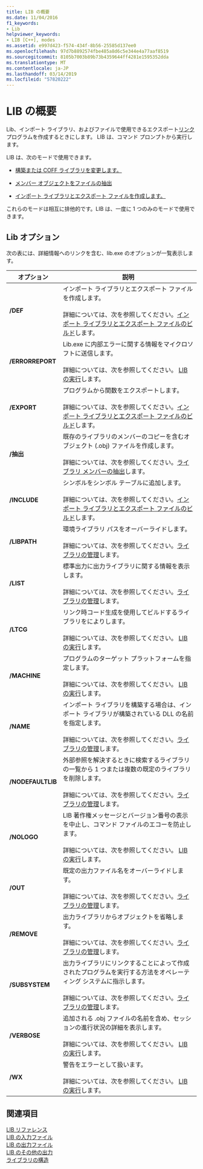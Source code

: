 ```yaml
---
title: LIB の概要
ms.date: 11/04/2016
f1_keywords:
- Lib
helpviewer_keywords:
- LIB [C++], modes
ms.assetid: e997d423-f574-434f-8b56-25585d137ee0
ms.openlocfilehash: 97d7b8892574fbe485a8d6c5e344e4a77aaf8519
ms.sourcegitcommit: 8105b7003b89b73b4359644ff4281e1595352dda
ms.translationtype: MT
ms.contentlocale: ja-JP
ms.lasthandoff: 03/14/2019
ms.locfileid: "57820222"
---
```

# <a name="overview-of-lib"></a>LIB の概要

Lib、インポート ライブラリ、およびファイルで使用できるエクスポート[リンク](linker-options.md)プログラムを作成するときにします。 LIB は、コマンド プロンプトから実行します。

LIB は、次のモードで使用できます。

- [構築または COFF ライブラリを変更します。](managing-a-library.md)

- [メンバー オブジェクトをファイルの抽出](extracting-a-library-member.md)

- [インポート ライブラリとエクスポート ファイルを作成します。](working-with-import-libraries-and-export-files.md)

これらのモードは相互に排他的です。LIB は、一度に 1 つのみのモードで使用できます。

## <a name="lib-options"></a>Lib オプション

次の表には、詳細情報へのリンクを含む、lib.exe のオプションが一覧表示します。

|オプション|説明|
|-|-|
|**/DEF**|インポート ライブラリとエクスポート ファイルを作成します。<br/><br/>詳細については、次を参照してください。[インポート ライブラリとエクスポート ファイルのビルド](building-an-import-library-and-export-file.md)します。|
|**/ERRORREPORT**|   Lib.exe に内部エラーに関する情報をマイクロソフトに送信します。<br/><br/>詳細については、次を参照してください。 [LIB の実行](running-lib.md)します。|
|**/EXPORT**|   プログラムから関数をエクスポートします。<br/><br/>詳細については、次を参照してください。[インポート ライブラリとエクスポート ファイルのビルド](building-an-import-library-and-export-file.md)します。|
|**/抽出**|   既存のライブラリのメンバーのコピーを含むオブジェクト (.obj) ファイルを作成します。<br/><br/>詳細については、次を参照してください。[ライブラリ メンバーの抽出](extracting-a-library-member.md)します。|
|**/INCLUDE**|   シンボルをシンボル テーブルに追加します。<br/><br/>詳細については、次を参照してください。[インポート ライブラリとエクスポート ファイルのビルド](building-an-import-library-and-export-file.md)します。|
|**/LIBPATH**|   環境ライブラリ パスをオーバーライドします。<br/><br/>詳細については、次を参照してください。[ライブラリの管理](managing-a-library.md)します。|
|**/LIST**|   標準出力に出力ライブラリに関する情報を表示します。<br/><br/>詳細については、次を参照してください。[ライブラリの管理](managing-a-library.md)します。|
|**/LTCG**|   リンク時コード生成を使用してビルドするライブラリをによりします。<br/><br/>詳細については、次を参照してください。 [LIB の実行](running-lib.md)します。|
|**/MACHINE**|   プログラムのターゲット プラットフォームを指定します。<br/><br/>詳細については、次を参照してください。 [LIB の実行](running-lib.md)します。|
|**/NAME**|   インポート ライブラリを構築する場合は、インポート ライブラリが構築されている DLL の名前を指定します。<br/><br/>詳細については、次を参照してください。[ライブラリの管理](managing-a-library.md)します。|
|**/NODEFAULTLIB**|   外部参照を解決するときに検索するライブラリの一覧から 1 つまたは複数の既定のライブラリを削除します。<br/><br/>詳細については、次を参照してください。[ライブラリの管理](managing-a-library.md)します。|
|**/NOLOGO**|   LIB 著作権メッセージとバージョン番号の表示を中止し、コマンド ファイルのエコーを防止します。<br/><br/>詳細については、次を参照してください。 [LIB の実行](running-lib.md)します。|
|**/OUT**|   既定の出力ファイル名をオーバーライドします。<br/><br/>詳細については、次を参照してください。[ライブラリの管理](managing-a-library.md)します。|
|**/REMOVE**|   出力ライブラリからオブジェクトを省略します。<br/><br/>詳細については、次を参照してください。[ライブラリの管理](managing-a-library.md)します。|
|**/SUBSYSTEM**|   出力ライブラリにリンクすることによって作成されたプログラムを実行する方法をオペレーティング システムに指示します。<br/><br/>詳細については、次を参照してください。[ライブラリの管理](managing-a-library.md)します。|
|**/VERBOSE**|   追加される .obj ファイルの名前を含め、セッションの進行状況の詳細を表示します。<br/><br/>詳細については、次を参照してください。 [LIB の実行](running-lib.md)します。|
|**/WX**|   警告をエラーとして扱います。<br/><br/>詳細については、次を参照してください。 [LIB の実行](running-lib.md)します。|

## <a name="see-also"></a>関連項目

[LIB リファレンス](lib-reference.md)<br/>
[LIB の入力ファイル](lib-input-files.md)<br/>
[LIB の出力ファイル](lib-output-files.md)<br/>
[LIB のその他の出力](other-lib-output.md)<br/>
[ライブラリの構造](structure-of-a-library.md)
